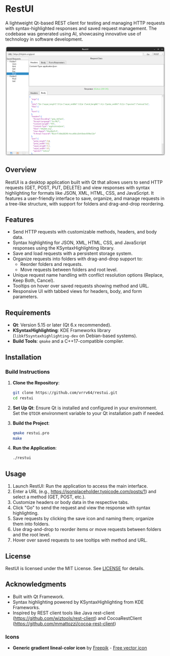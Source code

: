 # RestUI

A lightweight Qt-based REST client for testing and managing HTTP requests with syntax-highlighted responses and saved request management. The codebase
was generated using AI, showcasing innovative use of technology in software development.

![Screenshot](images/screenshot2.png)

## Overview

RestUI is a desktop application built with Qt that allows users to send HTTP requests (GET, POST, PUT, DELETE) and view responses with syntax highlighting for formats like JSON, XML, HTML, CSS, and JavaScript. It features a user-friendly interface to save, organize, and manage requests in a tree-like structure, with support for folders and drag-and-drop reordering.

## Features
- Send HTTP requests with customizable methods, headers, and body data.
- Syntax highlighting for JSON, XML, HTML, CSS, and JavaScript responses using the KSyntaxHighlighting library.
- Save and load requests with a persistent storage system.
- Organize requests into folders with drag-and-drop support to:
  - Reorder folders and requests.
  - Move requests between folders and root level.
- Unique request name handling with conflict resolution options (Replace, Keep Both, Cancel).
- Tooltips on hover over saved requests showing method and URL.
- Responsive UI with tabbed views for headers, body, and form parameters.

## Requirements
- **Qt**: Version 5.15 or later (Qt 6.x recommended).
- **KSyntaxHighlighting**: KDE Frameworks library (`libkf5syntaxhighlighting-dev` on Debian-based systems).
- **Build Tools**: `qmake` and a C++17-compatible compiler.

## Installation

### Build Instructions
1. **Clone the Repository**:
   ```bash
   git clone https://github.com/vrrv64/restui.git
   cd restui
   ```

2. **Set Up Qt**:
   Ensure Qt is installed and configured in your environment. Set the `QTDIR` environment variable to your Qt installation path if needed.

3. **Build the Project**:
   ```bash
   qmake restui.pro
   make
   ```

4. **Run the Application**:
   ```bash
   ./restui
   ```

## Usage

1. Launch RestUI: Run the application to access the main interface.
2. Enter a URL (e.g., https://jsonplaceholder.typicode.com/posts/1) and select a method (GET, POST, etc.).
3. Customize headers or body data in the respective tabs.
4. Click "Go" to send the request and view the response with syntax highlighting.
5. Save requests by clicking the save icon and naming them; organize them into folders.
6. Use drag-and-drop to reorder items or move requests between folders and the root level.
7. Hover over saved requests to see tooltips with method and URL.

## License

RestUI is licensed under the MIT License. See [LICENSE](LICENSE) for details.

## Acknowledgments

- Built with Qt Framework.
- Syntax highlighting powered by KSyntaxHighlighting from KDE Frameworks.
- Inspired by REST client tools like Java rest-client (https://github.com/wiztools/rest-client) and 
    CocoaRestClient (https://github.com/mmattozzi/cocoa-rest-client)

### Icons
- **Generic gradient lineal-color icon** by [Freepik](https://www.freepik.com) - [Free vector icon](https://www.freepik.com/icon/letter-r_16935714)


